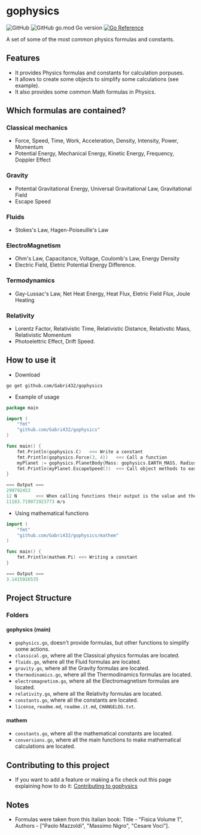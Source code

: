 # gophysics
![GitHub](https://img.shields.io/github/license/Gabri432/gophysics)
![GitHub go.mod Go version](https://img.shields.io/github/go-mod/go-version/Gabri432/gophysics)
[![Go Reference](https://pkg.go.dev/badge/github.com/Gabri432/gophysics.svg)](https://pkg.go.dev/github.com/Gabri432/gophysics)

A set of some of the most common physics formulas and constants.

## Features
- It provides Physics formulas and constants for calculation porpuses.
- It allows to create some objects to simplify some calculations (see example).
- It also provides some common Math formulas in Physics.

## Which formulas are contained?
### Classical mechanics
- Force, Speed, Time, Work, Acceleration, Density, Intensity, Power, Momentum
- Potential Energy, Mechanical Energy, Kinetic Energy, Frequency, Doppler Effect

### Gravity
- Potential Gravitational Energy, Universal Gravitational Law, Gravitational Field
- Escape Speed

### Fluids
- Stokes's Law, Hagen-Poiseuille's Law

### ElectroMagnetism
- Ohm's Law, Capacitance, Voltage, Coulomb's Law, Energy Density
- Electric Field, Eletric Potential Energy Difference.

### Termodynamics
- Gay-Lussac's Law, Net Heat Energy, Heat Flux, Eletric Field Flux, Joule Heating

### Relativity
- Lorentz Factor, Relativistic Time, Relativistic Distance, Relativstic Mass, Relativistic Momentum
- Photoelettric Effect, Drift Speed.


## How to use it
- Download 
```
go get github.com/Gabri432/gophysics
```

- Example of usage
```go
package main

import (
    "fmt"
    "github.com/Gabri432/gophysics"
)

func main() {
    fmt.Println(gophysics.C)   <<< Write a constant
    fmt.Println(gophysics.Force(3, 4))   <<< Call a function
    myPlanet := gophysics.PlanetBody{Mass: gophysics.EARTH_MASS, Radius: gophysics.EARTH_RADIUS} <<< Create a custom object
	fmt.Println(myPlanet.EscapeSpeed())  <<< Call object methods to ease some calculations
}

=== Output ===
299792453  
12 N       <<< When calling functions their output is the value and the measurement unit
11183.719071923773 m/s

```

- Using mathematical functions
```go
import (
    "fmt"
    "github.com/Gabri432/gophysics/mathem"
)

func main() {
    fmt.Println(mathem.Pi) <<< Writing a constant
}

=== Output ===
3.1415926535

```

## Project Structure
### Folders

#### gophysics (main)
- `gophysics.go`, doesn't provide formulas, but other functions to simplify some actions.
- `classical.go`, where all the Classical physics formulas are located.
- `fluids.go`, where all the Fluid formulas are located.
- `gravity.go`, where all the Gravity formulas are located.
- `thermodinamics.go`, where all the Thermodinamics formulas are located.
- `electromagnetism.go`, where all the Electromagnetism formulas are located.
- `relativity.go`, where all the Relativity formulas are located.
- `constants.go`, where all the constants are located.
- `license`, `readme.md`, `readme.it.md`, `CHANGELOG.txt`.

#### mathem 
- `constants.go`, where all the mathematical constants are located.
- `conversions.go`, where all the main functions to make mathematical calculations are located.

## Contributing to this project
- If you want to add a feature or making a fix check out this page explaining how to do it: [Contributing to gophysics](https://github.com/Gabri432/gophysics/blob/master/.github/CONTRIBUTING.md)

## Notes
- Formulas were taken from this italian book: Title - "Fisica Volume 1", Authors - ["Paolo Mazzoldi", "Massimo Nigro", "Cesare Voci"].